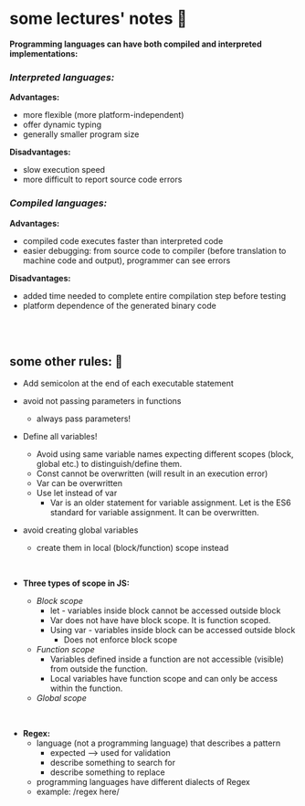 # some lectures' notes 🍎

**Programming languages can have both compiled and interpreted implementations:** <br>

### _Interpreted languages:_ <br>

**Advantages:**

- more flexible (more platform-independent)
- offer dynamic typing
- generally smaller program size

**Disadvantages:** <br>

- slow execution speed
- more difficult to report source code errors

### _Compiled languages:_ <br>

**Advantages:** <br>

- compiled code executes faster than interpreted code
- easier debugging: from source code to compiler (before translation to machine code and output), programmer can see errors

**Disadvantages:** <br>

- added time needed to complete entire compilation step before testing
- platform dependence of the generated binary code

<br>
<br>

## some other rules: 📃 <br>

- Add semicolon at the end of each executable statement
- avoid not passing parameters in functions
  - always pass parameters!
- Define all variables!

  - Avoid using same variable names expecting different scopes (block, global etc.) to distinguish/define them.
  - Const cannot be overwritten (will result in an execution error)
  - Var can be overwritten
  - Use let instead of var
    - Var is an older statement for variable assignment. Let is the ES6 standard for variable assignment. It can be overwritten.

- avoid creating global variables
  - create them in local (block/function) scope instead

<br>

- **Three types of scope in JS:**

  - _Block scope_
    - let - variables inside block cannot be accessed outside block
    - Var does not have have block scope. It is function scoped.
    - Using var - variables inside block can be accessed outside block
      - Does not enforce block scope
  - _Function scope_
    - Variables defined inside a function are not accessible (visible) from outside the function.
    - Local variables have function scope and can only be access within the function.
  - _Global scope_

<br>

- **Regex:** <br>
  - language (not a programming language) that describes a pattern
    - expected --> used for validation
    - describe something to search for
    - describe something to replace
  - programming languages have different dialects of Regex
  - example: /regex here/
